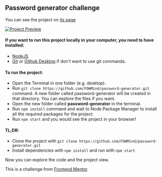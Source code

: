 ## Password generator challenge

You can see the project on [its page](https://password-generator-fowmind.vercel.app)

[![Project Preview](https://i.imgur.com/Ph1Atqn.png "Project preview")](https://password-generator-fowmind.vercel.app)

#### If you want to run this project locally in your computer, you need to have installed:

- [NodeJS](https://nodejs.org)
- [Git](https://git-scm.com/) or [Github Desktop](https://desktop.github.com) if don't want to use git commands.

#### To run the project:

- Open the Terminal in one folder (e.g. desktop).
- Run `git clone https://github.com/FOWMind/password-generator.git` command.
  A new folder called password-generator will be created in that directory.
  You can explore the files if you want.
- Open the new folder called **password-generator** in the terminal.
- Run `npm install` command and wait to Node Package Manager to install all the required packages for the project.
- Run `npm start` and you would see the project in your browser!

#### TL;DR:

- Clone the project with `git clone https://github.com/FOWMind/password-generator.git`
- Install dependencies with `npm install` and run with `npm start`

Now you can explore the code and the project view.

This is a challenge from [Frontend Mentor](https://www.frontendmentor.io/challenges/password-generator-app-Mr8CLycqjh).
